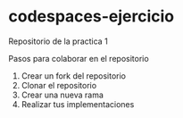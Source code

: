 # codespaces-ejercicio
Repositorio de la practica 1

Pasos para colaborar en el repositorio

1. Crear un fork del repositorio
2. Clonar el repositorio
3. Crear una nueva rama
4. Realizar tus implementaciones